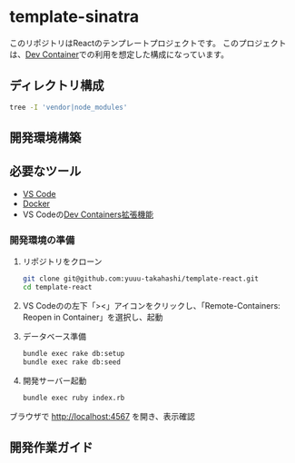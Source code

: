 # template-sinatra

このリポジトリはReactのテンプレートプロジェクトです。
このプロジェクトは、[Dev Container](https://code.visualstudio.com/docs/devcontainers/containers)での利用を想定した構成になっています。

## ディレクトリ構成

```bash
tree -I 'vendor|node_modules'
```

## 開発環境構築

## 必要なツール

- [VS Code](https://code.visualstudio.com/)
- [Docker](https://www.docker.com/ja-jp/)
- VS Codeの[Dev Containers拡張機能](https://marketplace.visualstudio.com/items?itemName=ms-vscode-remote.remote-containers)

### 開発環境の準備

1. リポジトリをクローン

   ```bash
   git clone git@github.com:yuuu-takahashi/template-react.git
   cd template-react
   ```

3. VS Codeのの左下「><」アイコンをクリックし、「Remote-Containers: Reopen in Container」を選択し、起動

4. データベース準備

   ```bash
   bundle exec rake db:setup
   bundle exec rake db:seed
   ```

5. 開発サーバー起動

   ```bash
   bundle exec ruby index.rb
   ```

ブラウザで <http://localhost:4567> を開き、表示確認

## 開発作業ガイド
